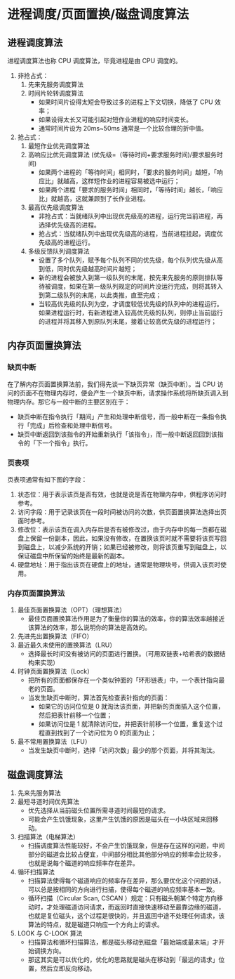 # 进程调度/页面置换/磁盘调度算法

## 进程调度算法
进程调度算法也称 CPU 调度算法，毕竟进程是由 CPU 调度的。
1. 非抢占式：
    1. 先来先服务调度算法
    2. 时间片轮转调度算法
        - 如果时间片设得太短会导致过多的进程上下文切换，降低了 CPU 效率；
        - 如果设得太长又可能引起对短作业进程的响应时间变长。
        - 通常时间片设为 20ms~50ms 通常是一个比较合理的折中值。
2. 抢占式：
    1. 最短作业优先调度算法
    2. 高响应比优先调度算法 (优先级=（等待时间+要求服务时间)/要求服务时间)
        - 如果两个进程的「等待时间」相同时，「要求的服务时间」越短，「响应比」就越高，这样短作业的进程容易被选中运行；
        - 如果两个进程「要求的服务时间」相同时，「等待时间」越长，「响应比」就越高，这就兼顾到了长作业进程。
    3. 最高优先级调度算法
        - 非抢占式：当就绪队列中出现优先级高的进程，运行完当前进程，再选择优先级高的进程。
        - 抢占式：当就绪队列中出现优先级高的进程，当前进程挂起，调度优先级高的进程运行。
    4. 多级反馈队列调度算法
        - 设置了多个队列，赋予每个队列不同的优先级，每个队列优先级从高到低，同时优先级越高时间片越短；
        - 新的进程会被放入到第一级队列的末尾，按先来先服务的原则排队等待被调度，如果在第一级队列规定的时间片没运行完成，则将其转入到第二级队列的末尾，以此类推，直至完成；
        - 当较高优先级的队列为空，才调度较低优先级的队列中的进程运行。如果进程运行时，有新进程进入较高优先级的队列，则停止当前运行的进程并将其移入到原队列末尾，接着让较高优先级的进程运行；

## 内存页面置换算法
### 缺页中断 
在了解内存页面置换算法前，我们得先谈一下缺页异常（缺页中断）。当 CPU 访问的页面不在物理内存时，便会产生一个缺页中断，请求操作系统将所缺页调入到物理内存。那它与一般中断的主要区别在于：
- 缺页中断在指令执行「期间」产生和处理中断信号，而一般中断在一条指令执行「完成」后检查和处理中断信号。
- 缺页中断返回到该指令的开始重新执行「该指令」，而一般中断返回回到该指令的「下一个指令」执行。

### 页表项
页表项通常有如下图的字段：
1. 状态位：用于表示该页是否有效，也就是说是否在物理内存中，供程序访问时参考。
2. 访问字段：用于记录该页在一段时间被访问的次数，供页面置换算法选择出页面时参考。
3. 修改位：表示该页在调入内存后是否有被修改过，由于内存中的每一页都在磁盘上保留一份副本，因此，如果没有修改，在置换该页时就不需要将该页写回到磁盘上，以减少系统的开销；如果已经被修改，则将该页重写到磁盘上，以保证磁盘中所保留的始终是最新的副本。
4. 硬盘地址：用于指出该页在硬盘上的地址，通常是物理块号，供调入该页时使用。

### 内存页面置换算法
1. 最佳页面置换算法（OPT）（理想算法）
    - 最佳页面置换算法作用是为了衡量你的算法的效率，你的算法效率越接近该算法的效率，那么说明你的算法是高效的。
2. 先进先出置换算法（FIFO）
3. 最近最久未使用的置换算法（LRU）
    - 选择最长时间没有被访问的页面进行置换。（可用双链表+哈希表的数据结构来实现）
4. 时钟页面置换算法（Lock）
    - 把所有的页面都保存在一个类似钟面的「环形链表」中，一个表针指向最老的页面。
    - 当发生缺页中断时，算法首先检查表针指向的页面：
        - 如果它的访问位位是 0 就淘汰该页面，并把新的页面插入这个位置，然后把表针前移一个位置；
        - 如果访问位是 1 就清除访问位，并把表针前移一个位置，重复这个过程直到找到了一个访问位为 0 的页面为止；
5. 最不常用置换算法（LFU）
    - 当发生缺页中断时，选择「访问次数」最少的那个页面，并将其淘汰。


## 磁盘调度算法
1. 先来先服务算法
2. 最短寻道时间优先算法
    - 优先选择从当前磁头位置所需寻道时间最短的请求。
    - 可能会产生饥饿现象，这里产生饥饿的原因是磁头在一小块区域来回移动。
3. 扫描算法（电梯算法）
    - 扫描调度算法性能较好，不会产生饥饿现象，但是存在这样的问题，中间部分的磁道会比较占便宜，中间部分相比其他部分响应的频率会比较多，也就是说每个磁道的响应频率存在差异。
4. 循环扫描算法
    - 扫描算法使得每个磁道响应的频率存在差异，那么要优化这个问题的话，可以总是按相同的方向进行扫描，使得每个磁道的响应频率基本一致。
    - 循环扫描（Circular Scan, CSCAN ）规定：只有磁头朝某个特定方向移动时，才处理磁道访问请求，而返回时直接快速移动至最靠边缘的磁道，也就是复位磁头，这个过程是很快的，并且返回中途不处理任何请求，该算法的特点，就是磁道只响应一个方向上的请求。
5. LOOK 与 C-LOOK 算法
    - 扫描算法和循环扫描算法，都是磁头移动到磁盘「最始端或最末端」才开始调换方向。
    - 那这其实是可以优化的，优化的思路就是磁头在移动到「最远的请求」位置，然后立即反向移动。

